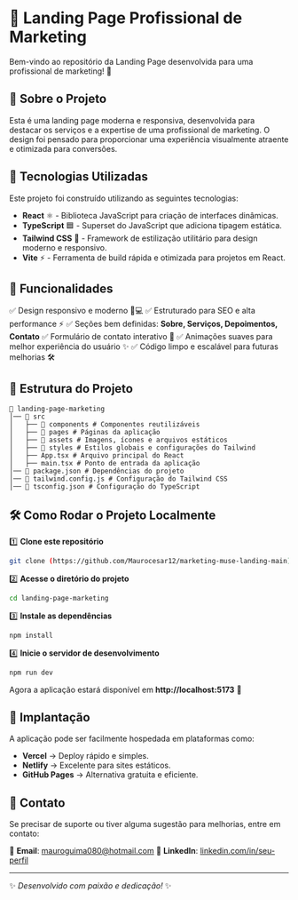 # 📢 Landing Page Profissional de Marketing

Bem-vindo ao repositório da Landing Page desenvolvida para uma profissional de marketing! 🚀

## 📌 Sobre o Projeto

Esta é uma landing page moderna e responsiva, desenvolvida para destacar os serviços e a expertise de uma profissional de marketing. O design foi pensado para proporcionar uma experiência visualmente atraente e otimizada para conversões.

## 🚀 Tecnologias Utilizadas

Este projeto foi construído utilizando as seguintes tecnologias:

- **React** ⚛️ - Biblioteca JavaScript para criação de interfaces dinâmicas.
- **TypeScript** 🟦 - Superset do JavaScript que adiciona tipagem estática.
- **Tailwind CSS** 🎨 - Framework de estilização utilitário para design moderno e responsivo.
- **Vite** ⚡ - Ferramenta de build rápida e otimizada para projetos em React.

## 📄 Funcionalidades

✅ Design responsivo e moderno 📱💻
✅ Estruturado para SEO e alta performance ⚡
✅ Seções bem definidas: **Sobre, Serviços, Depoimentos, Contato**
✅ Formulário de contato interativo 📩
✅ Animações suaves para melhor experiência do usuário ✨
✅ Código limpo e escalável para futuras melhorias 🛠️

## 📂 Estrutura do Projeto

```
📁 landing-page-marketing
│── 📂 src
│   ├── 📂 components # Componentes reutilizáveis
│   ├── 📂 pages # Páginas da aplicação
│   ├── 📂 assets # Imagens, ícones e arquivos estáticos
│   ├── 📂 styles # Estilos globais e configurações do Tailwind
│   ├── App.tsx # Arquivo principal do React
│   ├── main.tsx # Ponto de entrada da aplicação
│── 📄 package.json # Dependências do projeto
│── 📄 tailwind.config.js # Configuração do Tailwind CSS
│── 📄 tsconfig.json # Configuração do TypeScript
```

## 🛠️ Como Rodar o Projeto Localmente

1️⃣ **Clone este repositório**
```sh
git clone (https://github.com/Maurocesar12/marketing-muse-landing-main)
```

2️⃣ **Acesse o diretório do projeto**
```sh
cd landing-page-marketing
```

3️⃣ **Instale as dependências**
```sh
npm install
```

4️⃣ **Inicie o servidor de desenvolvimento**
```sh
npm run dev
```

Agora a aplicação estará disponível em **http://localhost:5173** 🚀

## 🚀 Implantação

A aplicação pode ser facilmente hospedada em plataformas como:

- **Vercel** → Deploy rápido e simples.
- **Netlify** → Excelente para sites estáticos.
- **GitHub Pages** → Alternativa gratuita e eficiente.

## 📧 Contato

Se precisar de suporte ou tiver alguma sugestão para melhorias, entre em contato:

📩 **Email**: mauroguima080@hotmail.com
💼 **LinkedIn**: [linkedin.com/in/seu-perfil]([https://linkedin.com/in/seu-perfil](https://www.linkedin.com/in/mauro-c%C3%A9sar-guimaraes-santos-junior-b9638b203/))

---

✨ *Desenvolvido com paixão e dedicação!* ✨

